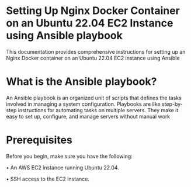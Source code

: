 # Setting Up Nginx Docker Container on an Ubuntu 22.04 EC2 Instance using Ansible playbook
This documentation provides comprehensive instructions for setting up an Nginx Docker container on an Ubuntu 22.04 EC2 instance using Ansible
# What is the Ansible playbook?
An Ansible playbook is an organized unit of scripts that defines the tasks involved in managing a system configuration. Playbooks are like step-by-step instructions for automating tasks on multiple servers. They make it easy to set up, configure, and manage servers without manual work
# Prerequisites
Before you begin, make sure you have the following:

• An AWS EC2 instance running Ubuntu 22.04.

• SSH access to the EC2 instance.
